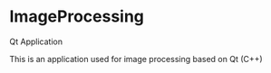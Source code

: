 # ImageProcessing
Qt Application

This is an application used for image processing based on Qt (C++)
